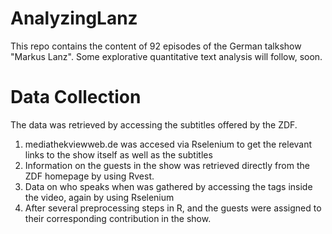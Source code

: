 # AnalyzingLanz
This repo contains the content of 92 episodes of the German talkshow "Markus Lanz". Some explorative quantitative text analysis will follow, soon.

# Data Collection
The data was retrieved by accessing the subtitles offered by the ZDF. 
1. mediathekviewweb.de was accesed via Rselenium to get the relevant links to the show itself as well as the subtitles
2. Information on the guests in the show was retrieved directly from the ZDF homepage by using Rvest.
3. Data on who speaks when was gathered by accessing the tags inside the video, again by using Rselenium
4. After several preprocessing steps in R, and the guests were assigned to their corresponding contribution in the show.
